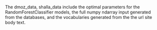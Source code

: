 The dmoz_data, shalla_data include the optimal parameters for the RandomForestClassifier models, 
the full numpy ndarray input generated from the databases, and the vocabularies generated from the 
the url site body text. 
